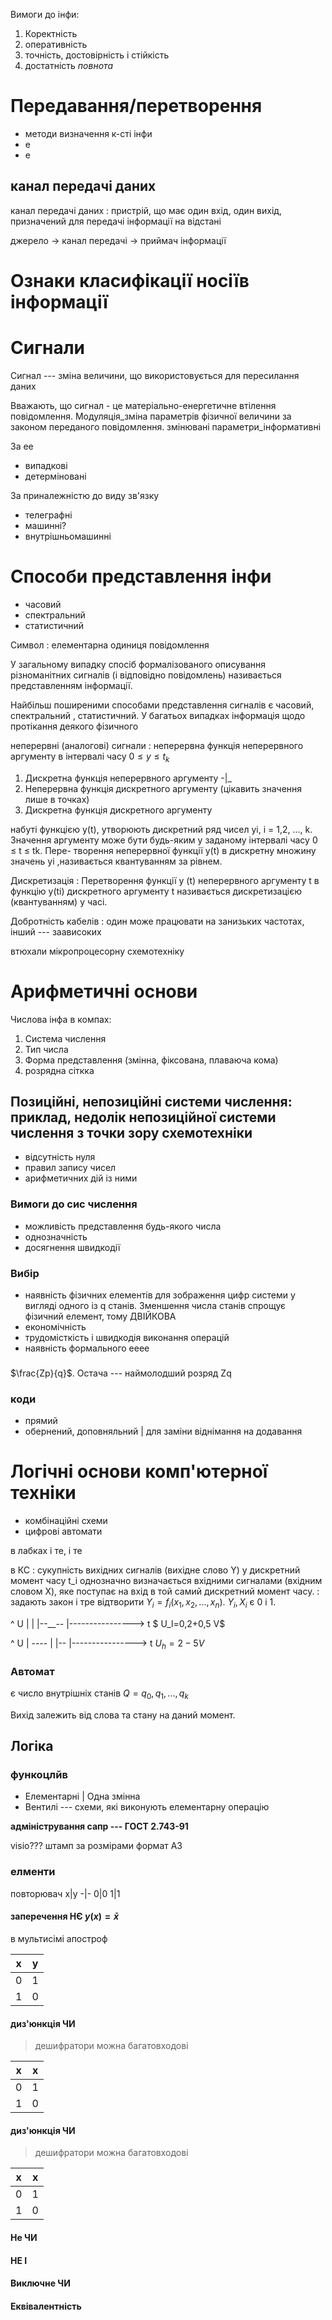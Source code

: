 Вимоги до інфи:
1. Коректність
2. оперативність
3. точність, достовірність і стійкість
4. достатність *повнота*

# Передавання/перетворення

- методи визначення к-сті інфи
- е
- е

## канал передачі даних

канал передачі даних
: пристрій, що має один вхід, один вихід, призначений для передачі інформації на відстані

джерело -> канал передачі -> приймач інформації

# Ознаки класифікації носіїв інформації

# Сигнали

Сигнал --- зміна величини, що використовується для пересилання даних


Вважають, що сигнал - це матеріально-енергетичне втілення повідомлення.
Модуляція_зміна параметрів фізичної величини за законом переданого повідомлення.
змінювані параметри_інформативні

За ее
- випадкові
- детерміновані

За приналежністю до виду зв'язку
- телеграфні
- машинні?
- внутрішньомашинні

# Способи представлення інфи

- часовий
- спектральний
- статистичний

Символ
: елементарна одиниця повідомлення

У загальному випадку спосіб формалізованого описування різноманітних сигналів (і відповідно повідомлень) називається представленням інформації.

Найбільш поширеними способами представлення сигналів є часовий,
спектральний , статистичний.
У багатьох випадках інформація щодо протікання деякого фізичного

неперервні (аналогові) сигнали
: неперервна функція неперервного аргументу в інтервалі часу $0 \leq y \leq t_k$

 1. Дискретна функція неперервного аргументу -|_
 2. Неперервна функція дискретного аргументу (цікавить значення лише в точках)
 3. Дискретна функція дискретного аргументу

набуті функцією у(t), утворюють дискретний ряд чисел уi, i = 1,2, ..., k. Значення
аргументу може бути будь-яким у заданому інтервалі часу 0 ≤ t ≤ tk. Пере-
творення неперервної функції у(t) в дискретну множину значень уі ,називається
квантуванням за рівнем.

Дискретизація
: Перетворення функції у (t) неперервного аргументу t в функцію у(ti)
дискретного аргументу t називається дискретизацією (квантуванням) у часі.

Добротність кабелів
: один може працювати на занизьких частотах, інший --- заависоких

втюхали мікропроцесорну схемотехніку

Арифметичні основи
===

Числова інфа в компах:

1. Система числення
2. Тип числа
3. Форма представлення (змінна, фіксована, плаваюча кома)
4. розрядна сіткка

## Позиційні, непозиційні системи числення: приклад, недолік непозиційної системи числення з точки зору схемотехніки
- відсутність нуля
- правил запису чисел
- арифметичних дій із ними

### Вимоги до сис числення

- можливість представлення будь-якого числа
- однозначність
- досягнення швидкодії

### Вибір

- наявність фізичних елементів для зображення цифр системи у вигляді одного із q станів. Зменшення числа станів спрощує фізичний елемент, тому ДВІЙКОВА
- економічність
- трудомісткість і швидкодія виконання операцій
- наявність формального ееее

###

$\frac{Zp}{q}$. Остача --- наймолодший розряд Zq

### коди

- прямий
- обернений, доповняльний | для заміни віднімання на додавання

Логічні основи комп'ютерної техніки
===

- комбінаційні схеми
- цифрові автомати

в лабках і те, і те

в КС
: сукупність вихідних сигналів (вихідне слово Y) у дискретний момент часу t_i однозначно визначається вхідними сигналами (вхідним словом X), яке поступає на вхід в той самий дискретний момент часу.
: задають закон і тре відтворити $Y_i = f_i (x_1, x_2, ..., x_n)$. $Y_i, X_i$ є 0 і 1.

^ U
|
|
|--__--
|----------------> t
$ U_l=0,2+0,5 V$

^ U
|  ----
|
|--
|----------------> t
$U_h = 2-5 V$

### Автомат

є число внутрішніх станів $Q={q_0, q_1, ..., q_k}$

Вихід залежить від слова та стану на даний момент.

## Логіка

### функоцлйв

- Елементарні | Одна змінна
- Вентилі --- схеми, які виконують елементарну операцію

**адміністрування сапр --- ГОСТ 2.743-91**

visio???
штамп за розмірами
формат А3

### елменти

повторювач
x|y
-|-
0|0
1|1

#### заперечення НЄ $y(x)=\bar{x}$
в мультисімі апостроф

x|y
-|-
0|1
1|0

#### диз'юнкція ЧИ
> дешифратори можна багатовходові

x|x
-|-
0|1
1|0

#### диз'юнкція ЧИ
> дешифратори можна багатовходові

x|x
-|-
0|1
1|0

#### Не ЧИ

#### НЕ І

#### Виключне ЧИ

#### Еквівалентність

